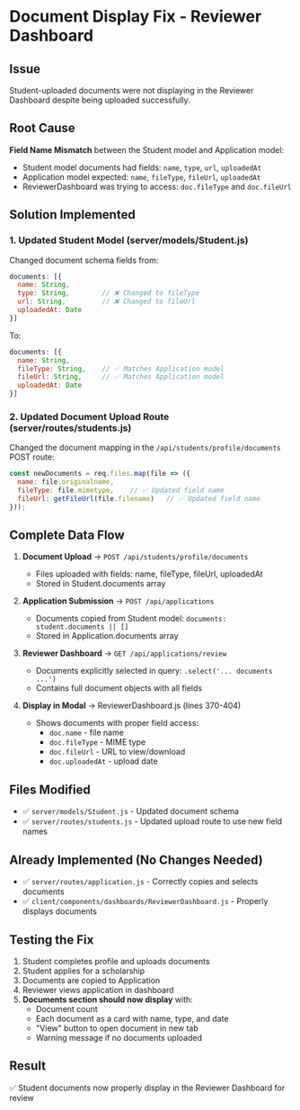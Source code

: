 # Document Display Fix - Reviewer Dashboard

## Issue
Student-uploaded documents were not displaying in the Reviewer Dashboard despite being uploaded successfully.

## Root Cause
**Field Name Mismatch** between the Student model and Application model:
- Student model documents had fields: `name`, `type`, `url`, `uploadedAt`
- Application model expected: `name`, `fileType`, `fileUrl`, `uploadedAt`
- ReviewerDashboard was trying to access: `doc.fileType` and `doc.fileUrl`

## Solution Implemented

### 1. Updated Student Model (server/models/Student.js)
Changed document schema fields from:
```javascript
documents: [{
  name: String,
  type: String,        // ❌ Changed to fileType
  url: String,         // ❌ Changed to fileUrl
  uploadedAt: Date
}]
```

To:
```javascript
documents: [{
  name: String,
  fileType: String,    // ✅ Matches Application model
  fileUrl: String,     // ✅ Matches Application model
  uploadedAt: Date
}]
```

### 2. Updated Document Upload Route (server/routes/students.js)
Changed the document mapping in the `/api/students/profile/documents` POST route:
```javascript
const newDocuments = req.files.map(file => ({
  name: file.originalname,
  fileType: file.mimetype,    // ✅ Updated field name
  fileUrl: getFileUrl(file.filename)   // ✅ Updated field name
}));
```

## Complete Data Flow

1. **Document Upload** → `POST /api/students/profile/documents`
   - Files uploaded with fields: name, fileType, fileUrl, uploadedAt
   - Stored in Student.documents array

2. **Application Submission** → `POST /api/applications`
   - Documents copied from Student model: `documents: student.documents || []`
   - Stored in Application.documents array

3. **Reviewer Dashboard** → `GET /api/applications/review`
   - Documents explicitly selected in query: `.select('... documents ...')`
   - Contains full document objects with all fields

4. **Display in Modal** → ReviewerDashboard.js (lines 370-404)
   - Shows documents with proper field access:
     - `doc.name` - file name
     - `doc.fileType` - MIME type
     - `doc.fileUrl` - URL to view/download
     - `doc.uploadedAt` - upload date

## Files Modified
- ✅ `server/models/Student.js` - Updated document schema
- ✅ `server/routes/students.js` - Updated upload route to use new field names

## Already Implemented (No Changes Needed)
- ✅ `server/routes/application.js` - Correctly copies and selects documents
- ✅ `client/components/dashboards/ReviewerDashboard.js` - Properly displays documents

## Testing the Fix

1. Student completes profile and uploads documents
2. Student applies for a scholarship
3. Documents are copied to Application
4. Reviewer views application in dashboard
5. **Documents section should now display** with:
   - Document count
   - Each document as a card with name, type, and date
   - "View" button to open document in new tab
   - Warning message if no documents uploaded

## Result
✅ Student documents now properly display in the Reviewer Dashboard for review